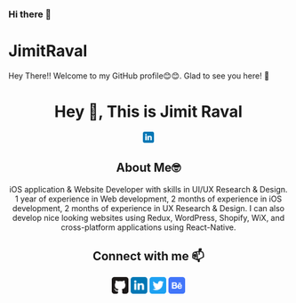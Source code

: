 ### Hi there 👋

<!--
**jimmi1998/jimmi1998** is a ✨ _special_ ✨ repository because its `README.md` (this file) appears on your GitHub profile.

Here are some ideas to get you started:

- 🔭 I’m currently working on ...
- 🌱 I’m currently learning ...
- 👯 I’m looking to collaborate on ...
- 🤔 I’m looking for help with ...
- 💬 Ask me about ...
- 📫 How to reach me: ...
- 😄 Pronouns: ...
- ⚡ Fun fact: ...
-->

# JimitRaval
Hey There!! Welcome to my GitHub profile😊😊. Glad to see you here! 🤩

<h1 align='center'>Hey 👋, This is Jimit Raval</h1>
<p align = 'center'> 
 <a href = https://www.linkedin.com/in/https://www.linkedin.com/in/jimit-raval-68b583128/ target='blank'><img src=https://github.com/edent/SuperTinyIcons/blob/master/images/svg/linkedin.svg height='20' weight='20'></a>
<h2 align='center'>About Me🤓</h2>
<p align='center'>iOS application & Website Developer with skills in UI/UX Research & Design. 1 year of experience in Web development, 2 months of experience in iOS development, 2 months of experience in UX Research & Design. I can also develop nice looking websites using Redux, WordPress, Shopify, WiX, and cross-platform applications using React-Native.</p><h2 align='center'>Connect with me  📫 </h2>
<p align = 'center'> 
 <a href = jimmi1998 target='blank'> <img src=https://github.com/edent/SuperTinyIcons/blob/master/images/svg/github.svg height='30' weight='30'/></a>
<a href = jimit-raval/ target='blank'> <img src=https://github.com/edent/SuperTinyIcons/blob/master/images/svg/linkedin.svg height='30' weight='30'/></a> 
<a href = jimmiraval target='blank'> <img src=https://github.com/edent/SuperTinyIcons/blob/master/images/svg/twitter.svg height='30' weight='30'/></a>
<a href =jimitraval target='blank'> <img src=https://github.com/edent/SuperTinyIcons/blob/master/images/svg/behance.svg height='30' weight='30'/></a></p>

